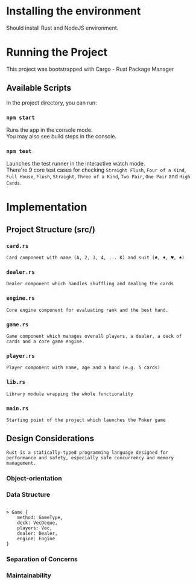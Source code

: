 # Installing the environment

Should install Rust and NodeJS environment.

# Running the Project

This project was bootstrapped with Cargo - Rust Package Manager

## Available Scripts

In the project directory, you can run:

### `npm start`

Runs the app in the console mode.\
You may also see build steps in the console.

### `npm test`

Launches the test runner in the interactive watch mode.\
There're 9 core test cases for checking `Straight Flush`, `Four of a Kind`, `Full House`, `Flush`, `Straight`, `Three of a Kind`, `Two Pair`, `One Pair` and `High Cards`.

# Implementation

## Project Structure (src/)

### `card.rs`

    Card component with name (A, 2, 3, 4, ... K) and suit (♣, ♦, ♥, ♠)

### `dealer.rs`

    Dealer component which handles shuffling and dealing the cards

### `engine.rs`

    Core engine component for evaluating rank and the best hand.

### `game.rs`

    Game component which manages overall players, a dealer, a deck of cards and a core game engine.

### `player.rs`

    Player component with name, age and a hand (e.g. 5 cards)

### `lib.rs`

    Library module wrapping the whole functionality

### `main.rs`

    Starting point of the project which launches the Poker game

## Design Considerations

    Rust is a statically-typed programming language designed for performance and safety, especially safe concurrency and memory management.

### Object-orientation

### Data Structure

<code>
> Game {
    method: GameType,
    deck: VecDeque<Card>,
    players: Vec<Player>,
    dealer: Dealer,
    engine: Engine
}
</code>

### Separation of Concerns

### Maintainability
